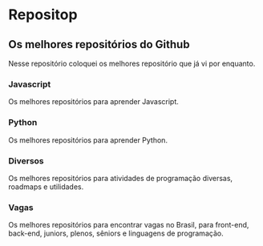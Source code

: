 # Repositop
## Os melhores repositórios do Github
Nesse repositório coloquei os melhores repositório que já vi por enquanto.
### Javascript
Os melhores repositórios para aprender Javascript.
### Python
Os melhores repositórios para aprender Python.
### Diversos
Os melhores repositórios para atividades de programação diversas, roadmaps e utilidades.
### Vagas
Os melhores repositórios para encontrar vagas no Brasil, para front-end, back-end, juniors, plenos, sêniors e linguagens de programação.
